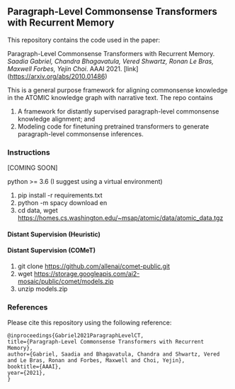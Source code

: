 ## Paragraph-Level Commonsense Transformers with Recurrent Memory 

This repository contains the code used in the paper:

Paragraph-Level Commonsense Transformers with Recurrent Memory. *Saadia Gabriel, Chandra Bhagavatula, Vered Shwartz, Ronan Le Bras, Maxwell Forbes, Yejin Choi*. AAAI 2021. [link] (https://arxiv.org/abs/2010.01486)

This is a general purpose framework for aligning commonsense knowledge in the ATOMIC knowledge graph with narrative text. The repo contains 

1) A framework for distantly supervised paragraph-level commonsense knowledge alignment; and 
2) Modeling code for finetuning pretrained transformers to generate paragraph-level commonsense inferences. 

### Instructions 

[COMING SOON] 

python >= 3.6  (I suggest using a virtual environment) 

1. pip install -r requirements.txt 
2. python -m spacy download en
3. cd data, wget https://homes.cs.washington.edu/~msap/atomic/data/atomic_data.tgz 

#### Distant Supervision (Heuristic) 

#### Distant Supervision (COMeT) 

1. git clone https://github.com/allenai/comet-public.git
2. wget https://storage.googleapis.com/ai2-mosaic/public/comet/models.zip
3. unzip models.zip 

### References 

Please cite this repository using the following reference:

```
@inproceedings{Gabriel2021ParagraphLevelCT,
title={Paragraph-Level Commonsense Transformers with Recurrent Memory},
author={Gabriel, Saadia and Bhagavatula, Chandra and Shwartz, Vered and Le Bras, Ronan and Forbes, Maxwell and Choi, Yejin},
booktitle={AAAI},
year={2021},
}
```
